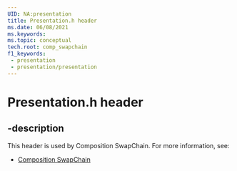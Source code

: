 ```yaml
---
UID: NA:presentation
title: Presentation.h header
ms.date: 06/08/2021
ms.keywords: 
ms.topic: conceptual
tech.root: comp_swapchain
f1_keywords:
 - presentation
 - presentation/presentation
---
```


# Presentation.h header


## -description

This header is used by Composition SwapChain. For more information, see:

- [Composition SwapChain](../_comp_swapchain/index.md)

